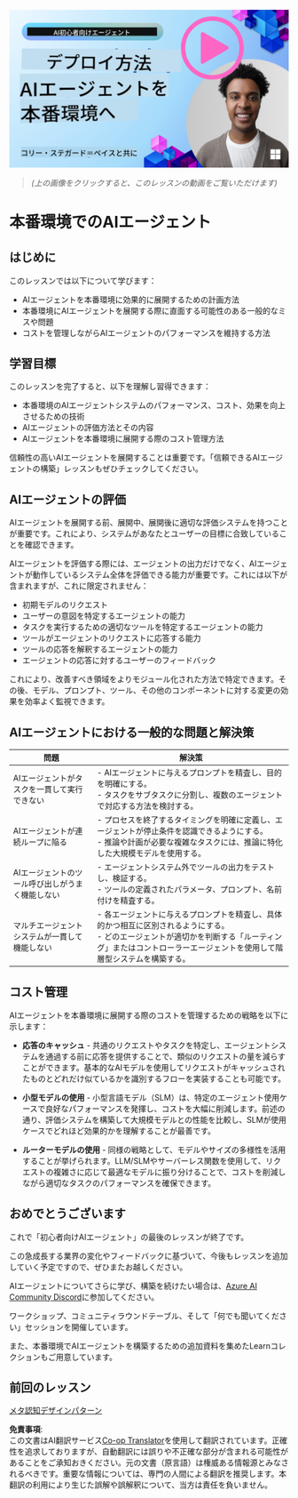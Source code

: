 <!--
CO_OP_TRANSLATOR_METADATA:
{
  "original_hash": "44013a98d980c8b92d4b814dc49b545d",
  "translation_date": "2025-03-28T12:25:57+00:00",
  "source_file": "10-ai-agents-production\\README.md",
  "language_code": "ja"
}
-->
[![AI Agents In Production](../../../translated_images/lesson-10-thumbnail.0b68f4240618b3d5b26693b78cf2cf0a8b36131b50bb08daf91d548cecc87424.ja.png)](https://youtu.be/l4TP6IyJxmQ?si=IvCW3cbw0NJ2mUMV)

> _(上の画像をクリックすると、このレッスンの動画をご覧いただけます)_
# 本番環境でのAIエージェント

## はじめに

このレッスンでは以下について学びます：

- AIエージェントを本番環境に効果的に展開するための計画方法
- 本番環境にAIエージェントを展開する際に直面する可能性のある一般的なミスや問題
- コストを管理しながらAIエージェントのパフォーマンスを維持する方法

## 学習目標

このレッスンを完了すると、以下を理解し習得できます：

- 本番環境のAIエージェントシステムのパフォーマンス、コスト、効果を向上させるための技術
- AIエージェントの評価方法とその内容
- AIエージェントを本番環境に展開する際のコスト管理方法

信頼性の高いAIエージェントを展開することは重要です。「信頼できるAIエージェントの構築」レッスンもぜひチェックしてください。

## AIエージェントの評価

AIエージェントを展開する前、展開中、展開後に適切な評価システムを持つことが重要です。これにより、システムがあなたとユーザーの目標に合致していることを確認できます。

AIエージェントを評価する際には、エージェントの出力だけでなく、AIエージェントが動作しているシステム全体を評価できる能力が重要です。これには以下が含まれますが、これに限定されません：

- 初期モデルのリクエスト
- ユーザーの意図を特定するエージェントの能力
- タスクを実行するための適切なツールを特定するエージェントの能力
- ツールがエージェントのリクエストに応答する能力
- ツールの応答を解釈するエージェントの能力
- エージェントの応答に対するユーザーのフィードバック

これにより、改善すべき領域をよりモジュール化された方法で特定できます。その後、モデル、プロンプト、ツール、その他のコンポーネントに対する変更の効果を効率よく監視できます。

## AIエージェントにおける一般的な問題と解決策

| **問題**                                      | **解決策**                                                                                                                                                                                                     |
| ---------------------------------------------- | -------------------------------------------------------------------------------------------------------------------------------------------------------------------------------------------------------------------------- |
| AIエージェントがタスクを一貫して実行できない     | - AIエージェントに与えるプロンプトを精査し、目的を明確にする。<br>- タスクをサブタスクに分割し、複数のエージェントで対応する方法を検討する。                                                      |
| AIエージェントが連続ループに陥る                | - プロセスを終了するタイミングを明確に定義し、エージェントが停止条件を認識できるようにする。<br>- 推論や計画が必要な複雑なタスクには、推論に特化した大規模モデルを使用する。 |
| AIエージェントのツール呼び出しがうまく機能しない | - エージェントシステム外でツールの出力をテストし、検証する。<br>- ツールの定義されたパラメータ、プロンプト、名前付けを精査する。                                                                                        |
| マルチエージェントシステムが一貫して機能しない   | - 各エージェントに与えるプロンプトを精査し、具体的かつ相互に区別されるようにする。<br>- どのエージェントが適切かを判断する「ルーティング」またはコントローラーエージェントを使用して階層型システムを構築する。         |

## コスト管理

AIエージェントを本番環境に展開する際のコストを管理するための戦略を以下に示します：

- **応答のキャッシュ** - 共通のリクエストやタスクを特定し、エージェントシステムを通過する前に応答を提供することで、類似のリクエストの量を減らすことができます。基本的なAIモデルを使用してリクエストがキャッシュされたものとどれだけ似ているかを識別するフローを実装することも可能です。

- **小型モデルの使用** - 小型言語モデル（SLM）は、特定のエージェント使用ケースで良好なパフォーマンスを発揮し、コストを大幅に削減します。前述の通り、評価システムを構築して大規模モデルとの性能を比較し、SLMが使用ケースでどれほど効果的かを理解することが最善です。

- **ルーターモデルの使用** - 同様の戦略として、モデルやサイズの多様性を活用することが挙げられます。LLM/SLMやサーバーレス関数を使用して、リクエストの複雑さに応じて最適なモデルに振り分けることで、コストを削減しながら適切なタスクのパフォーマンスを確保できます。

## おめでとうございます

これで「初心者向けAIエージェント」の最後のレッスンが終了です。

この急成長する業界の変化やフィードバックに基づいて、今後もレッスンを追加していく予定ですので、ぜひまたお越しください。

AIエージェントについてさらに学び、構築を続けたい場合は、<a href="https://discord.gg/kzRShWzttr" target="_blank">Azure AI Community Discord</a>に参加してください。

ワークショップ、コミュニティラウンドテーブル、そして「何でも聞いてください」セッションを開催しています。

また、本番環境でAIエージェントを構築するための追加資料を集めたLearnコレクションもご用意しています。

## 前回のレッスン

[メタ認知デザインパターン](../09-metacognition/README.md)

**免責事項**:  
この文書はAI翻訳サービス[Co-op Translator](https://github.com/Azure/co-op-translator)を使用して翻訳されています。正確性を追求しておりますが、自動翻訳には誤りや不正確な部分が含まれる可能性があることをご承知おきください。元の文書（原言語）は権威ある情報源とみなされるべきです。重要な情報については、専門の人間による翻訳を推奨します。本翻訳の利用により生じた誤解や誤解釈について、当方は責任を負いません。